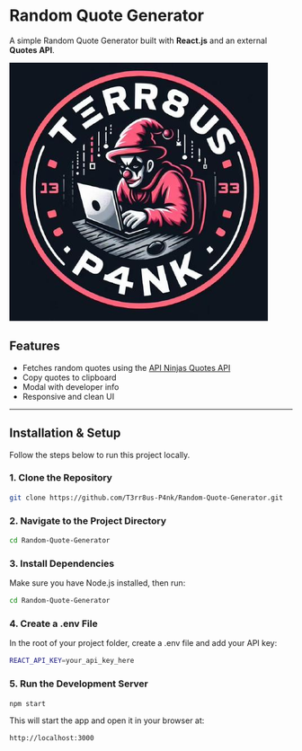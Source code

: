 # Random Quote Generator

A simple Random Quote Generator built with **React.js** and an external **Quotes API**.

![screenshot](./src/component/assests/img/logo2.jpg) <!-- Optional: Add or remove screenshot -->

## Features

- Fetches random quotes using the [API Ninjas Quotes API](https://api-ninjas.com/api/quotes)
- Copy quotes to clipboard
- Modal with developer info
- Responsive and clean UI

---

## Installation & Setup

Follow the steps below to run this project locally.

### 1. Clone the Repository
```bash
git clone https://github.com/T3rr8us-P4nk/Random-Quote-Generator.git

```
### 2. Navigate to the Project Directory
```bash
cd Random-Quote-Generator

```
### 3. Install Dependencies
Make sure you have Node.js installed, then run:
```bash
cd Random-Quote-Generator

```
### 4. Create a .env File
In the root of your project folder, create a .env file and add your API key:
```bash
REACT_API_KEY=your_api_key_here

```
### 5. Run the Development Server
```bash
npm start
```
This will start the app and open it in your browser at:
```bash
http://localhost:3000
